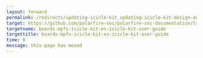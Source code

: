 ```yaml
---
layout: forward
permalink: /redirects/updating-icicle-kit_updating-icicle-kit-design-and-linux
target: https://github.com/polarfire-soc/polarfire-soc-documentation/tree/master/reference-designs-fpga-and-development-kits/icicle-kit-user-guide.md
targetname: boards-mpfs-icicle-kit-es-icicle-kit-user-guide
targettitle: boards-mpfs-icicle-kit-es-icicle-kit-user-guide
time: 0
message: this page has moved
---
```

